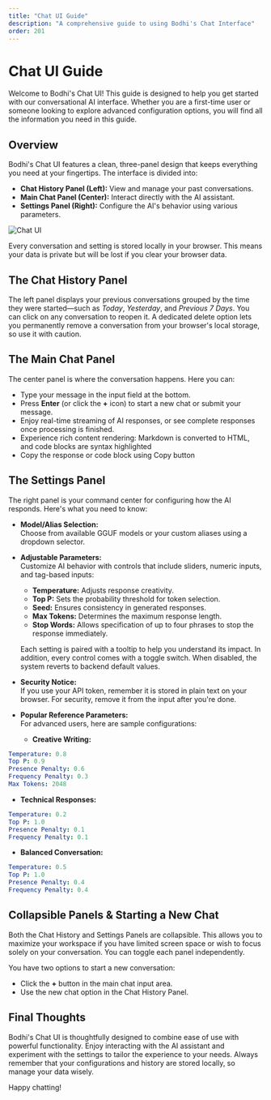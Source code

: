 ```yaml
---
title: "Chat UI Guide"
description: "A comprehensive guide to using Bodhi's Chat Interface"
order: 201
---
```


# Chat UI Guide

Welcome to Bodhi's Chat UI! This guide is designed to help you get started with our conversational AI interface. Whether you are a first-time user or someone looking to explore advanced configuration options, you will find all the information you need in this guide.

## Overview

Bodhi's Chat UI features a clean, three-panel design that keeps everything you need at your fingertips. The interface is divided into:

- **Chat History Panel (Left):** View and manage your past conversations.
- **Main Chat Panel (Center):** Interact directly with the AI assistant.
- **Settings Panel (Right):** Configure the AI's behavior using various parameters.

<img 
  src="/doc-images/chat-ui.jpeg" 
  alt="Chat UI" 
  class="rounded-lg border-2 border-gray-200 dark:border-gray-700 shadow-lg hover:shadow-xl transition-shadow duration-300 max-w-[90%]"
/>

Every conversation and setting is stored locally in your browser. This means your data is private but will be lost if you clear your browser data.

## The Chat History Panel

The left panel displays your previous conversations grouped by the time they were started—such as *Today*, *Yesterday*, and *Previous 7 Days*. You can click on any conversation to reopen it. A dedicated delete option lets you permanently remove a conversation from your browser's local storage, so use it with caution.

## The Main Chat Panel

The center panel is where the conversation happens. Here you can:

- Type your message in the input field at the bottom.
- Press **Enter** (or click the **+** icon) to start a new chat or submit your message.
- Enjoy real-time streaming of AI responses, or see complete responses once processing is finished.
- Experience rich content rendering: Markdown is converted to HTML, and code blocks are syntax highlighted
- Copy the response or code block using Copy button

## The Settings Panel

The right panel is your command center for configuring how the AI responds. Here's what you need to know:

- **Model/Alias Selection:**  
  Choose from available GGUF models or your custom aliases using a dropdown selector.
  
- **Adjustable Parameters:**  
  Customize AI behavior with controls that include sliders, numeric inputs, and tag-based inputs:
  
  - **Temperature:** Adjusts response creativity.
  - **Top P:** Sets the probability threshold for token selection.
  - **Seed:** Ensures consistency in generated responses.
  - **Max Tokens:** Determines the maximum response length.
  - **Stop Words:** Allows specification of up to four phrases to stop the response immediately.
  
  Each setting is paired with a tooltip to help you understand its impact. In addition, every control comes with a toggle switch. When disabled, the system reverts to backend default values.
  
- **Security Notice:**  
  If you use your API token, remember it is stored in plain text on your browser. For security, remove it from the input after you're done.
  
- **Popular Reference Parameters:**  
  For advanced users, here are sample configurations:
  
  - **Creative Writing:**  

```yaml
Temperature: 0.8  
Top P: 0.9  
Presence Penalty: 0.6
Frequency Penalty: 0.3
Max Tokens: 2048
```  
  - **Technical Responses:**  

```yaml
Temperature: 0.2
Top P: 1.0
Presence Penalty: 0.1
Frequency Penalty: 0.1
```

  - **Balanced Conversation:**  

```yaml
Temperature: 0.5
Top P: 1.0
Presence Penalty: 0.4
Frequency Penalty: 0.4
```

## Collapsible Panels & Starting a New Chat

Both the Chat History and Settings Panels are collapsible. This allows you to maximize your workspace if you have limited screen space or wish to focus solely on your conversation. You can toggle each panel independently.

You have two options to start a new conversation:
- Click the **+** button in the main chat input area.
- Use the new chat option in the Chat History Panel.

## Final Thoughts

Bodhi's Chat UI is thoughtfully designed to combine ease of use with powerful functionality. Enjoy interacting with the AI assistant and experiment with the settings to tailor the experience to your needs. Always remember that your configurations and history are stored locally, so manage your data wisely.

Happy chatting! 